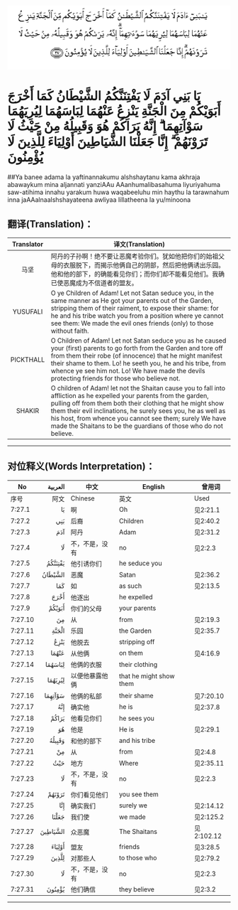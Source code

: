 ![007:027](images/007_027.gif)

# يَا بَنِي آدَمَ لَا يَفْتِنَنَّكُمُ الشَّيْطَانُ كَمَا أَخْرَجَ أَبَوَيْكُمْ مِنَ الْجَنَّةِ يَنْزِعُ عَنْهُمَا لِبَاسَهُمَا لِيُرِيَهُمَا سَوْآتِهِمَا ۗ إِنَّهُ يَرَاكُمْ هُوَ وَقَبِيلُهُ مِنْ حَيْثُ لَا تَرَوْنَهُمْ ۗ إِنَّا جَعَلْنَا الشَّيَاطِينَ أَوْلِيَاءَ لِلَّذِينَ لَا يُؤْمِنُونَ 

##Ya banee adama la yaftinannakumu alshshaytanu kama akhraja abawaykum mina aljannati yanziAAu AAanhumalibasahuma liyuriyahuma saw-atihima innahu yarakum huwa waqabeeluhu min haythu la tarawnahum inna jaAAalnaalshshayateena awliyaa lillatheena la yu/minoona 

## 翻译(Translation)：

| Translator | 译文(Translation)                                            |
| :--------: | ------------------------------------------------------------ |
|    马坚    | 阿丹的子孙啊！绝不要让恶魔考验你们。犹如他把你们的始祖父母的衣服脱下，而揭示他俩自己的阴部，然后把他俩诱出乐园。他和他的部下，的确能看见你们；而你们却不能看见他们。我确已使恶魔成为不信道者的盟友。 |
|  YUSUFALI  | O ye Children of Adam! Let not Satan seduce you, in the same manner as He got your parents out of the Garden, stripping them of their raiment, to expose their shame: for he and his tribe watch you from a position where ye cannot see them: We made the evil ones friends (only) to those without faith. |
| PICKTHALL  | O Children of Adam! Let not Satan seduce you as he caused your (first) parents to go forth from the Garden and tore off from them their robe (of innocence) that he might manifest their shame to them. Lo! he seeth you, he and his tribe, from whence ye see him not. Lo! We have made the devils protecting friends for those who believe not. |
|   SHAKIR   | O children of Adam! let not the Shaitan cause you to fall into affliction as he expelled your parents from the garden, pulling off from them both their clothing that he might show them their evil inclinations, he surely sees you, he as well as his host, from whence you cannot see them; surely We have made the Shaitans to be the guardians of those who do not believe. |

---

## 对位释义(Words Interpretation)：

| No   | العربية | 中文    | English | 曾用词 |
| ---- | ------: | ------- | ------- | ------ |
| 序号 |    阿文 | Chinese | 英文    | Used   |
| 7:27.1  | يَا       | 啊             | Oh                      | 见2:21.1   |
| 7:27.2  | بَنِي      | 后裔           | Children                | 见2:40.2   |
| 7:27.3  | آدَمَ      | 阿丹           | Adam                    | 见2:31.2   |
| 7:27.4  | لَا       | 不，不是，没有 | no                      | 见2:2.3    |
| 7:27.5  | يَفْتِنَنَّكُمُ  | 他引诱你们     | he seduce you           |            |
| 7:27.6  | الشَّيْطَانُ  | 恶魔           | Satan                   | 见2:36.2   |
| 7:27.7  | كَمَا      | 如             | as such                 | 见2:13.5   |
| 7:27.8  | أَخْرَجَ     | 他逐出         | he expelled             |            |
| 7:27.9  | أَبَوَيْكُمْ   | 你们的父母     | your parents            |            |
| 7:27.10 | مِنَ       | 从             | from                    | 见2:19.3 |
| 7:27.11 | الْجَنَّةِ    | 乐园           | the Garden              | 见2:35.7   |
| 7:27.12 | يَنْزِعُ     | 他脱去         | stripping off           |            |
| 7:27.13 | عَنْهُمَا    | 从他俩         | on them                 | 见4:16.9   |
| 7:27.14 | لِبَاسَهُمَا  | 他俩的衣服     | their clothing          |            |
| 7:27.15 | لِيُرِيَهُمَا  | 以便他暴露他俩 | that he might show them |            |
| 7:27.16 | سَوْآتِهِمَا  | 他俩的私部     | their shame             | 见7:20.10  |
| 7:27.17 | إِنَّهُ      | 确实他         | he is                   | 见2:37.8   |
| 7:27.18 | يَرَاكُمْ    | 他看见你们     | he sees you             |            |
| 7:27.19 | هُوَ       | 他是           | He is                   | 见2:29.1   |
| 7:27.20 | وَقَبِيلُهُ   | 和他的部下     | and his tribe           |            |
| 7:27.21 | مِنْ       | 从             | from                    | 见2:4.8    |
| 7:27.22 | حَيْثُ      | 地方           | Where                   | 见2:35.11  |
| 7:27.23 | لَا       | 不，不是，没有 | no                      | 见2:2.3    |
| 7:27.24 | تَرَوْنَهُمْ   | 你们看见他们   | you see them            |            |
| 7:27.25 | إِنَّا      | 确实我们       | surely we               | 见2:14.12  |
| 7:27.26 | جَعَلْنَا    | 我们使         | we made                 | 见2:125.2  |
| 7:27.27 | الشَّيَاطِينَ | 众恶魔         | The Shaitans            | 见2:102.12 |
| 7:27.28 | أَوْلِيَاءَ   | 盟友           | friends                 | 见3:28.5   |
| 7:27.29 | لِلَّذِينَ    | 对那些人       | to those who            | 见2:79.2   |
| 7:27.30 | لَا       | 不，不是，没有 | no                      | 见2:2.3    |
| 7:27.31 | يُؤْمِنُونَ   | 他们确信       | they believe            | 见2:3.2    |

---